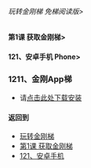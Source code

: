 ###### 玩转金刚梯 免梯阅读版>
#### 第1课 获取金刚梯>
#### 121、安卓手机 Phone>

### 1211、金刚App梯

- 请[点击此处下载安装]()

#### 返回到
- [玩转金刚梯](https://github.com/a2zitpro/web/blob/master/LadderFree/main.md)
- [第1课 获取金刚梯](https://github.com/a2zitpro/web/blob/master/LadderFree/LadderGet/LadderGet.md)
- [121、安卓手机](https://github.com/a2zitpro/web/blob/master/LadderFree/LadderGet/Android/Phone/Phone.md)



